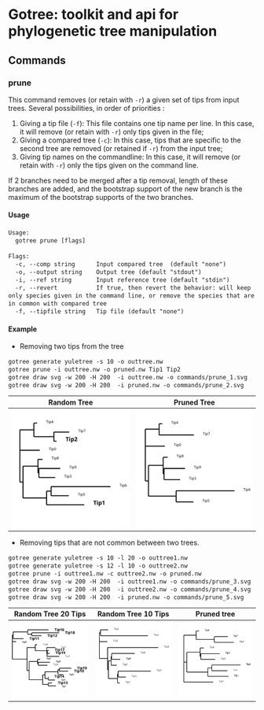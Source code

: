 # Gotree: toolkit and api for phylogenetic tree manipulation

## Commands

### prune
This command removes (or retain with `-r`) a given set of tips from input trees. Several possibilities, in order of priorities :
1. Giving a tip file (`-f`): This file contains one tip name per line. In this case, it will remove (or retain with `-r`) only tips given in the file; 
2. Giving a compared tree (`-c`): In this case, tips that are specific to the second tree are removed (or retained if `-r`) from the input tree;
3. Giving tip names on the commandline: In this case, it will remove (or retain with `-r`) only the tips given on the command line. 

If  2 branches need to be merged after a tip removal, length of these branches are added, and the bootstrap support of the new branch is the maximum of the bootstrap supports of the two branches.

#### Usage

```
Usage:
  gotree prune [flags]

Flags:
  -c, --comp string      Input compared tree  (default "none")
  -o, --output string    Output tree (default "stdout")
  -i, --ref string       Input reference tree (default "stdin")
  -r, --revert           If true, then revert the behavior: will keep only species given in the command line, or remove the species that are in common with compared tree
  -f, --tipfile string   Tip file (default "none")
```

#### Example

* Removing two tips from the tree

```
gotree generate yuletree -s 10 -o outtree.nw
gotree prune -i outtree.nw -o pruned.nw Tip1 Tip2
gotree draw svg -w 200 -H 200  -i outtree.nw -o commands/prune_1.svg
gotree draw svg -w 200 -H 200  -i pruned.nw -o commands/prune_2.svg
```
Random Tree                          | Pruned Tree
-------------------------------------|-----------------------------------
![Random Tree](prune_1.svg)          | ![Pruned tree](prune_2.svg) 


* Removing tips that are not common between two trees.
```
gotree generate yuletree -s 10 -l 20 -o outtree1.nw
gotree generate yuletree -s 12 -l 10 -o outtree2.nw
gotree prune -i outtree1.nw -c outtree2.nw -o pruned.nw
gotree draw svg -w 200 -H 200  -i outtree1.nw -o commands/prune_3.svg
gotree draw svg -w 200 -H 200  -i outtree2.nw -o commands/prune_4.svg
gotree draw svg -w 200 -H 200  -i pruned.nw -o commands/prune_5.svg
```

Random Tree 20 Tips           | Random Tree 10 Tips          | Pruned tree
------------------------------|------------------------------|---------------------------------
![Random Tree 1](prune_3.svg) | ![Random Tree 2](prune_4.svg)| ![Pruned tree 2](prune_5.svg) 
